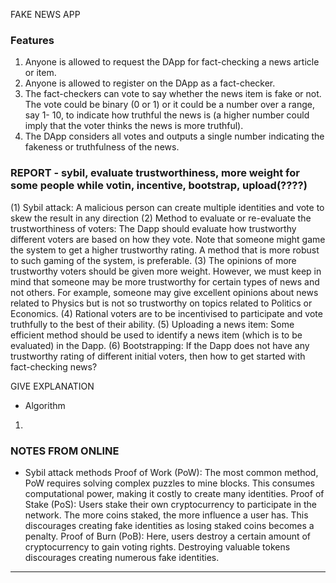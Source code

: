 FAKE NEWS APP

### Features

1. Anyone is allowed to request the DApp for fact-checking a news article or item.
2. Anyone is allowed to register on the DApp as a fact-checker.
3. The fact-checkers can vote to say whether the news item is fake or not. The vote could be
 binary (0 or 1) or it could be a number over a range, say 1- 10, to indicate how truthful the
 news is (a higher number could imply that the voter thinks the news is more truthful).
4. The DApp considers all votes and outputs a single number indicating the fakeness or
 truthfulness of the news.


### REPORT - sybil, evaluate trustworthiness, more weight for some people while votin, incentive, bootstrap, upload(????)
(1) Sybil attack: A malicious person can create multiple identities and vote to skew the result in
 any direction
 (2) Method to evaluate or re-evaluate the trustworthiness of voters: The Dapp should evaluate
 how trustworthy different voters are based on how they vote. Note that someone might game
 the system to get a higher trustworthy rating. A method that is more robust to such gaming of
 the system, is preferable.
 (3) The opinions of more trustworthy voters should be given more weight. However, we must
 keep in mind that someone may be more trustworthy for certain types of news and not others.
 For example, someone may give excellent opinions about news related to Physics but is not
 so trustworthy on topics related to Politics or Economics.
 (4) Rational voters are to be incentivised to participate and vote truthfully to the best of their
 ability.
 (5) Uploading a news item: Some efficient method should be used to identify a news item (which
 is to be evaluated) in the Dapp.
 (6) Bootstrapping: If the Dapp does not have any trustworthy rating of different initial voters, then
 how to get started with fact-checking news?

 GIVE EXPLANATION


- Algorithm
1. 


### NOTES FROM ONLINE
- Sybil attack methods
Proof of Work (PoW): The most common method, PoW requires solving complex puzzles to mine blocks. This consumes computational power, making it costly to create many identities.
Proof of Stake (PoS): Users stake their own cryptocurrency to participate in the network. The more coins staked, the more influence a user has. This discourages creating fake identities as losing staked coins becomes a penalty.
Proof of Burn (PoB): Here, users destroy a certain amount of cryptocurrency to gain voting rights. Destroying valuable tokens discourages creating numerous fake identities.
---
